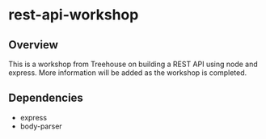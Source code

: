 # rest-api-workshop

## Overview
This is a workshop from Treehouse on building a REST API using node and express.  More information will be added as the workshop is completed.

## Dependencies

* express
* body-parser
